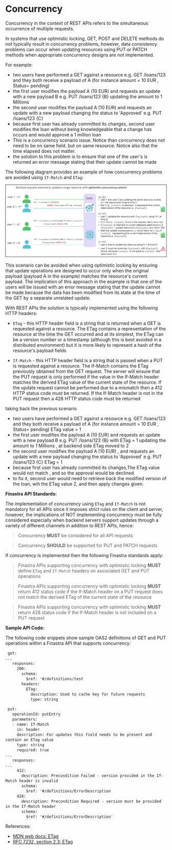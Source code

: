 # Concurrency

Concurrency in the context of REST APIs refers to the simultaneous occurrence of multiple requests.

In systems that use optimistic locking, GET, POST and DELETE methods do not typically result in concurrency problems, however, data consistency problems can occur when updating resources using PUT or PATCH methods when appropriate concurrency designs are not implemented.

For example:

* two users have performed a GET against a resource e.g. GET /loans/123 and they both receive a payload of A (for instance amount = 10 EUR , Status= pending)
* the first user modifies the payload A (10 EUR) and requests an update with a new payload B e.g. PUT /loans/123 {B} updating the amount to 1 Millions 
* the second user modifies the payload A (10 EUR) and requests an update with a new payload changing the status to 'Approved'  e.g. PUT /loans/123 {C}
* because first user has already committed its changes, second user modifies the loan without being knowledgeable that a change has occurs and would approve a 1 million loan
* This is a concurrency scenario issue. Notice than concurrency does not need to be on same field. but on same resource. Notice also that the time elapsed does not matter.
* the solution to this problem  is to ensure that one of the user's is returned an error message stating that their update cannot be made

The following diagram provides an example of how concurrency problems are avoided using `If-Match` and `ETag`:

![concurrency http](images/concurrency.png)


This scenario can be avoided when using optimistic locking by ensuring that update operations are designed to occur only when the original payload (payload A in the example) matches the resource's current payload. The implication of this approach in the example is that one of the users will be issued with an error message stating that the update cannot be made because the data has been modified from its state at the time of the GET by a separate unrelated update.

With REST APIs the solution is typically implemented using the following HTTP headers:

* `ETag` - this HTTP header field is a string that is returned when a GET is requested against a resource. The ETag contains a representation of the resource at the time the GET occurred and at its simplest, the ETag can be a version number or a timestamp (although this is best avoided in a distributed environment) but it is more likely to represent a hash of the resource's payload fields 

* `If-Match` - this HTTP header field is a string that is passed when a PUT is requested against a resource. The If-Match contains the ETag previously obtained from the GET request. The server will ensure that the PUT request is only performed if the value in the If-Match header matches the derived ETag value of the current state of the resource. If the update request cannot be performed due to a mismatch then a 412 HTTP status code must be returned. If the If-Match header is not in the PUT request then a 428 HTTP status code must be returned 

taking back the previous scenario
* two users have performed a GET against a resource e.g. GET /loans/123 and they both receive a payload of A (for instance amount = 10 EUR , Status= pending) ETag value = 1
* the first user modifies the payload A (10 EUR) and requests an update with a new payload B e.g. PUT /loans/123 {B} with ETag = 1 updating the amount to 1 Millions  , at backend side ETag moved to 2
* the second user modifies the payload A (10 EUR) , and requests an update with a new payload changing the status to 'Approved'  e.g. PUT /loans/123 {C} ETag = 1
* because first user has already committed its changes,The ETag value would not match , and so the approval would be declined. 
* to fix it, second user would need to retrieve back the modified version of the loan, wih the ETag value 2, and then apply changes given.

**Finastra API Standards:**

The implementation of concurrency using `ETag` and `If-Match` is not mandatory for all APIs since it imposes strict rules on the client and server, however, the implications of NOT implementing concurrency must be fully considered especially when backend servers support updates through a variety of different channels in addition to REST APIs, hence:

>  Concurrency **MUST** be considered for all API requests

>  Concurrency **SHOULD** be supported for PUT and PATCH requests

If concurrency is implemented then the following Finastra standards apply:

>  Finastra APIs supporting concurrency with optimistic locking **MUST** define `ETag` and `If-Match` headers on associated GET and PUT operations 

>  Finastra APIs supporting concurrency with optimistic locking **MUST** return 412 status code if the If-Match header on a PUT request does not match the derived ETag of the current state of the resource

>  Finastra APIs supporting concurrency with optimistic locking **MUST** return 428 status code if the If-Match header is not included on a PUT request


**Sample API Code:**

The following code snippets show sample OAS2 definitions of GET and PUT operations within a Finastra API that supports concurrency:

```{.notoggle .yaml}
 get:
...
   responses:
     200:
       schema:
         $ref: '#/definitions/test
       headers:
         ETag:
           description: Used to cache key for future requests
           type: string
```


```{.notoggle .yaml} 
 put:
   operationId: putEntry
   parameters:
   - name: If-Match
     in: header
     description: For updates this field needs to be present and contain an ETag value
     type: string
     required: true
...
   responses:
...
     412:
       description: Precondition Failed - version provided in the If-Match header is invalid
       schema:
         $ref: '#/definitions/ErrorDescription
     428:
       description: Precondition Required - version must be provided in the If-Match header
       schema:
         $ref: '#/definitions/ErrorDescription'
```

References:

* [MDN web docs: ETag](https://developer.mozilla.org/en-US/docs/Web/HTTP/Headers/ETag)
* [RFC 7232, section 2.3: ETag](http://tools.ietf.org/html/7232#section-2.3)
